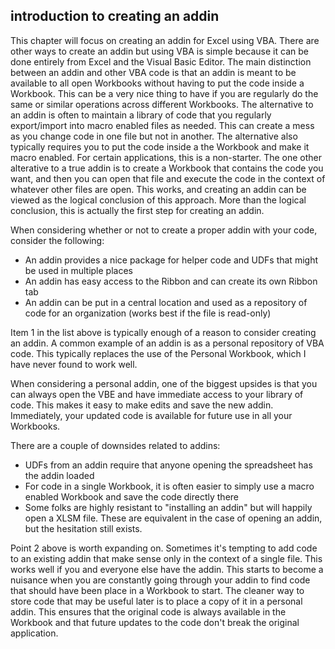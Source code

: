## introduction to creating an addin

This chapter will focus on creating an addin for Excel using VBA. There are other ways to create an addin but using VBA is simple because it can be done entirely from Excel and the Visual Basic Editor. The main distinction between an addin and other VBA code is that an addin is meant to be available to all open Workbooks without having to put the code inside a Workbook. This can be a very nice thing to have if you are regularly do the same or similar operations across different Workbooks. The alternative to an addin is often to maintain a library of code that you regularly export/import into macro enabled files as needed. This can create a mess as you change code in one file but not in another. The alternative also typically requires you to put the code inside a the Workbook and make it macro enabled. For certain applications, this is a non-starter. The one other alterative to a true addin is to create a Workbook that contains the code you want, and then you can open that file and execute the code in the context of whatever other files are open. This works, and creating an addin can be viewed as the logical conclusion of this approach. More than the logical conclusion, this is actually the first step for creating an addin.

When considering whether or not to create a proper addin with your code, consider the following:

- An addin provides a nice package for helper code and UDFs that might be used in multiple places
- An addin has easy access to the Ribbon and can create its own Ribbon tab
- An addin can be put in a central location and used as a repository of code for an organization (works best if the file is read-only)

Item 1 in the list above is typically enough of a reason to consider creating an addin. A common example of an addin is as a personal repository of VBA code. This typically replaces the use of the Personal Workbook, which I have never found to work well.

When considering a personal addin, one of the biggest upsides is that you can always open the VBE and have immediate access to your library of code. This makes it easy to make edits and save the new addin. Immediately, your updated code is available for future use in all your Workbooks.

There are a couple of downsides related to addins:

- UDFs from an addin require that anyone opening the spreadsheet has the addin loaded
- For code in a single Workbook, it is often easier to simply use a macro enabled Workbook and save the code directly there
- Some folks are highly resistant to "installing an addin" but will happily open a XLSM file. These are equivalent in the case of opening an addin, but the hesitation still exists.

Point 2 above is worth expanding on. Sometimes it's tempting to add code to an existing addin that make sense only in the context of a single file. This works well if you and everyone else have the addin. This starts to become a nuisance when you are constantly going through your addin to find code that should have been place in a Workbook to start. The cleaner way to store code that may be useful later is to place a copy of it in a personal addin. This ensures that the original code is always available in the Workbook and that future updates to the code don't break the original application.
